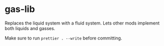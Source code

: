 # gas-lib

Replaces the liquid system with a fluid system. Lets other mods implement both liquids and gasses.

Make sure to run `prettier . --write` before committing.
